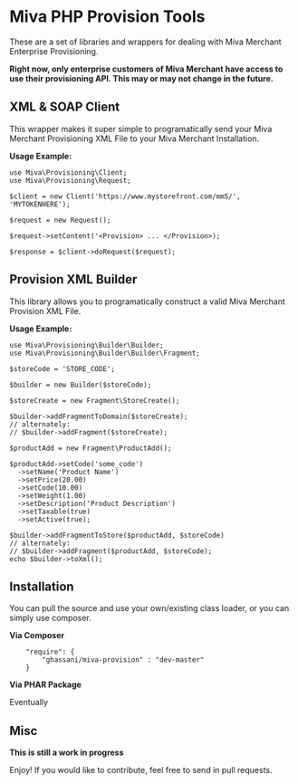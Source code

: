 Miva PHP Provision Tools
=========

These are a set of libraries and wrappers for dealing with Miva Merchant Enterprise Provisioning.

**Right now, only enterprise customers of Miva Merchant have access to use their provisioning API. This may or may not change in the future.**


XML & SOAP Client
----
This wrapper makes it super simple to programatically send your Miva Merchant Provisioning XML File to your Miva Merchant Installation.

**Usage Example:**
```
use Miva\Provisioning\Client;
use Miva\Provisioning\Request;

$client = new Client('https://www.mystorefront.com/mm5/', 'MYTOKENHERE');

$request = new Request();

$request->setContent('<Provision> ... </Provision>);

$response = $client->doRequest($request);
```

Provision XML Builder
----
This library allows you to programatically construct a valid Miva Merchant Provision XML File. 

**Usage Example:**
```
use Miva\Provisioning\Builder\Builder;
use Miva\Provisioning\Builder\Builder\Fragment;

$storeCode = 'STORE_CODE';

$builder = new Builder($storeCode);

$storeCreate = new Fragment\StoreCreate();

$builder->addFragmentToDomain($storeCreate);
// alternately:
// $builder->addFragment($storeCreate);

$productAdd = new Fragment\ProductAdd();

$productAdd->setCode('some_code')
  ->setName('Product Name')
  ->setPrice(20.00)
  ->setCode(10.00)
  ->setWeight(1.00)
  ->setDescription('Product Description')
  ->setTaxable(true)
  ->setActive(true);

$builder->addFragmentToStore($productAdd, $storeCode)
// alternately:
// $builder->addFragment($productAdd, $storeCode);
echo $builder->toXml();
```

Installation
----
You can pull the source and use your own/existing class loader, or you can simply use composer.

**Via Composer**
```
    "require": {
        "ghassani/miva-provision" : "dev-master"
    }
```
**Via PHAR Package**

Eventually

Misc
----

**This is still a work in progress**

Enjoy! If you would like to contribute, feel free to send in pull requests.